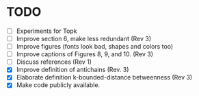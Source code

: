 TODO
====

- [ ] Experiments for Topk
- [ ] Improve section 6, make less redundant (Rev 3)
- [ ] Improve figures (fonts look bad, shapes and colors too)
- [ ] Improve captions of Figures 8, 9, and 10. (Rev 3)
- [ ] Discuss references (Rev 1)
- [X] Improve definition of antichains (Rev. 3)
- [X] Elaborate definition k-bounded-distance betweenness (Rev 3)
- [X] Make code publicly available.
